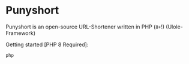 # Punyshort
Punyshort is an open-source URL-Shortener written in PHP (`8+`!) (Ulole-Framework)

Getting started [PHP 8 Required]: 
```bash
php
```